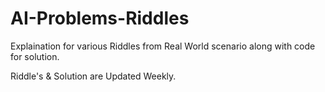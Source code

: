 #  AI-Problems-Riddles
Explaination for various Riddles from Real World scenario along with code for solution.

Riddle's & Solution are Updated Weekly.
